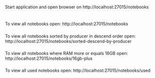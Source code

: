 Start application and open browser on http://localhost:27015/notebooks
#
To view all notebooks open: http://localhost:27015/notebooks
#####
To view all notebooks sorted by producer in descend order open: http://localhost:27015/notebooks/sorted-descend-by-producer
#####
To view all notebooks where RAM more or equals 16GB open: http://localhost:27015/notebooks/16gb-plus
#####
To view all used notebooks open: http://localhost:27015/notebooks/used